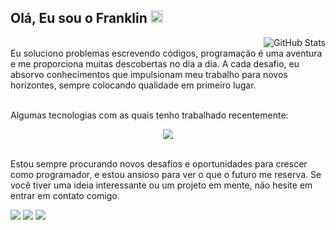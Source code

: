 ## Olá, Eu sou o Franklin <img src="https://raw.githubusercontent.com/MartinHeinz/MartinHeinz/master/wave.gif" height="20em">

<a href="https://www.linkedin.com/in/franklinrms/">
   <img align="right" alt="GitHub Stats" src="https://github-readme-stats.vercel.app/api?username=franklinrms&show_icons=true&theme=github_dark&include_all_commits=true&count_private=true&hide_border=true"/>
 </a>

<br>
Eu soluciono problemas escrevendo códigos, programação é uma aventura e me proporciona muitas descobertas no dia a dia. A cada desafio, eu absorvo conhecimentos que impulsionam meu trabalho para novos horizontes, sempre colocando qualidade em primeiro lugar.

<br>
<br>

Algumas tecnologias com as quais tenho trabalhado recentemente:
<br>
<div align="center">
  <a href="https://www.linkedin.com/in/franklinrms/">
    <img src="https://skillicons.dev/icons?i=js,ts,html,css,react,redux,jest,nodejs,py,git,aws,docker,mysql,mongodb&theme=dark" />
  </a>
</div>

<br>

Estou sempre procurando novos desafios e oportunidades para crescer como programador, e estou ansioso para ver o que o futuro me reserva. Se você tiver uma ideia interessante ou um projeto em mente, não hesite em entrar em contato comigo.

 <a href="https://www.linkedin.com/in/franklinrms/" target="_blank"><img src="https://img.shields.io/badge/linkedin-%23181717.svg?style=for-the-badge&logo=linkedin&logoColor=2396ED&color=0D1117"></a> 
 <a href="mailto:franklinramos@outlook.com" target="_blank"><img src="https://img.shields.io/badge/Email-%23181717?style=for-the-badge&logo=microsoft-outlook&logoColor=2396ED&color=0D1117"></a> 
<a href="https://www.codebyfranklin.cf/" target="_blank"><img src="https://img.shields.io/badge/Portfolio-%23181717.svg?style=for-the-badge&logo=react&logoColor=2396ED&color=0D1117"></a>

<!-- [![trophy](https://github-profile-trophy.vercel.app/?username=franklinrms&theme=onestar&rank=SSS,SS,S,AAA,AA,A,B&no-bg=true&no-frame=true&margin-h=15)](https://github.com/ryo-ma/github-profile-trophy) -->
